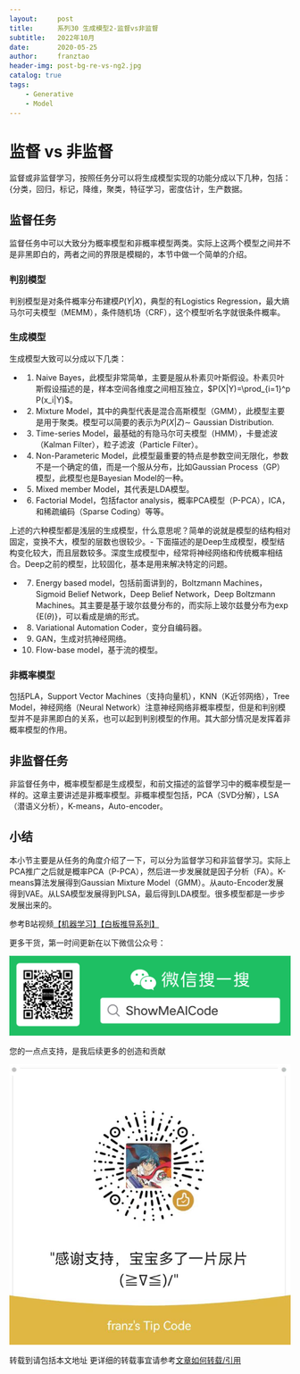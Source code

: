 ```yaml
---
layout:     post
title:      系列30 生成模型2-监督vs非监督
subtitle:   2022年10月
date:       2020-05-25
author:     franztao
header-img: post-bg-re-vs-ng2.jpg
catalog: true
tags:
    - Generative
    - Model
---
```



# 监督 vs 非监督

监督或非监督学习，按照任务分可以将生成模型实现的功能分成以下几种，包括：{分类，回归，标记，降维，聚类，特征学习，密度估计，生产数据。

## 监督任务

监督任务中可以大致分为概率模型和非概率模型两类。实际上这两个模型之间并不是非黑即白的，两者之间的界限是模糊的，本节中做一个简单的介绍。

### 判别模型

判别模型是对条件概率分布建模$P(Y|X)$，典型的有Logistics Regression，最大熵马尔可夫模型（MEMM），条件随机场（CRF），这个模型听名字就很条件概率。

### 生成模型

生成模型大致可以分成以下几类：

- 1. Naive Bayes，此模型非常简单，主要是服从朴素贝叶斯假设。朴素贝叶斯假设描述的是，样本空间各维度之间相互独立，$P(X|Y)=\prod_{i=1}^p P(x_i|Y)$。

- 2. Mixture Model，其中的典型代表是混合高斯模型（GMM），此模型主要是用于聚类。模型可以简要的表示为$P(X|Z)\sim$ Gaussian Distribution.

- 3. Time-series Model，最基础的有隐马尔可夫模型（HMM），卡曼滤波（Kalman Filter），粒子滤波（Particle Filter）。

- 4. Non-Parameteric Model，此模型最重要的特点是参数空间无限化，参数不是一个确定的值，而是一个服从分布，比如Gaussian Process（GP）模型，此模型也是Bayesian Model的一种。

- 5. Mixed member Model，其代表是LDA模型。

- 6. Factorial Model，包括factor analysis，概率PCA模型（P-PCA），ICA，和稀疏编码（Sparse Coding）等等。

上述的六种模型都是浅层的生成模型，什么意思呢？简单的说就是模型的结构相对固定，变换不大，模型的层数也很较少。- 下面描述的是Deep生成模型，模型结构变化较大，而且层数较多。深度生成模型中，经常将神经网络和传统概率相结合。Deep之前的模型，比较固化，基本是用来解决特定的问题。

- 7. Energy based model，包括前面讲到的，Boltzmann Machines，Sigmoid Belief Network，Deep Belief Network，Deep Boltzmann Machines。其主要是基于玻尔兹曼分布的，而实际上玻尔兹曼分布为$\exp\{\mathrm{E}(\theta)\}$，可以看成是熵的形式。

- 8. Variational Automation Coder，变分自编码器。

- 9. GAN，生成对抗神经网络。

- 10. Flow-base model，基于流的模型。

### 非概率模型

包括PLA，Support Vector Machines（支持向量机），KNN（K近邻网络），Tree Model，神经网络（Neural Network）注意神经网络非概率模型，但是和判别模型并不是非黑即白的关系，也可以起到判别模型的作用。其大部分情况是发挥着非概率模型的作用。

## 非监督任务

非监督任务中，概率模型都是生成模型，和前文描述的监督学习中的概率模型是一样的。这章主要讲述是非概率模型。非概率模型包括，PCA（SVD分解），LSA（潜语义分析），K-means，Auto-encoder。

## 小结

本小节主要是从任务的角度介绍了一下，可以分为监督学习和非监督学习。实际上PCA推广之后就是概率PCA（P-PCA），然后进一步发展就是因子分析（FA）。K-means算法发展得到Gaussian Mixture Model（GMM）。从auto-Encoder发展得到VAE。从LSA模型发展得到PLSA，最后得到LDA模型。很多模型都是一步步发展出来的。


参考B站视频[【机器学习】【白板推导系列】](https://space.bilibili.com/97068901)


更多干货，第一时间更新在以下微信公众号：

![](https://raw.githubusercontent.com/franztao/blog_picture/main/marktext/2023-01-10-23-44-06-image.png)

您的一点点支持，是我后续更多的创造和贡献

![](https://raw.githubusercontent.com/franztao/blog_picture/main/marktext/2023-01-10-23-43-17-image.png)


转载到请包括本文地址
更详细的转载事宜请参考[文章如何转载/引用](https://franztao.github.io/2022/12/04/%E6%96%87%E7%AB%A0%E5%A6%82%E4%BD%95%E8%BD%AC%E8%BD%BD%E5%92%8C%E5%BC%95%E7%94%A8/)
